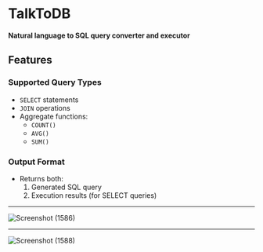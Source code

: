 # TalkToDB  

**Natural language to SQL query converter and executor**  

##  Features  

### Supported Query Types  
- `SELECT` statements  
- `JOIN` operations  
- Aggregate functions:  
  - `COUNT()`  
  - `AVG()`  
  - `SUM()`  

### Output Format  
- Returns both:  
  1. Generated SQL query  
  2. Execution results (for SELECT queries)  

---

![Screenshot (1586)](https://github.com/user-attachments/assets/8e7ba599-1b84-4774-bd9a-31c6fcc3be3f)

---

![Screenshot (1588)](https://github.com/user-attachments/assets/75e733c9-d20d-45c3-b74c-c5f214c30e69)



